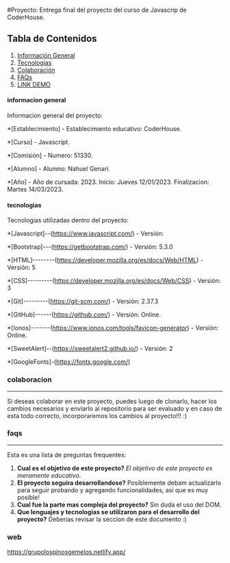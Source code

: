 #Proyecto: Entrega final del proyecto del curso de Javascrip de CoderHouse.

## Tabla de Contenidos
1. [Información General](#informacion-general)
2. [Tecnologías](#tecnologias)
3. [Colaboración](#colaboracion)
4. [FAQs](#faqs)
5. [LINK DEMO](#web)


#### informacion general

Informacion general del proyecto:

*[Establecimiento] - Establecimiento educativo: CoderHouse.

*[Curso] - Javascript.

*[Comisión] - Numero: 51330.

*[Alumno] - Alumno: Nahuel Genari.

*[Año] - Año de cursada: 2023. Inicio: Jueves 12/01/2023. Finalizacion: Martes 14/03/2023.


#### tecnologias

Tecnologias utilizadas dentro del proyecto:

*[Javascript]--(https://www.javascript.com/) - Versión:

*[Bootstrap]---(https://getbootstrap.com/) - Versión: 5.3.0

*[HTML]--------(https://developer.mozilla.org/es/docs/Web/HTML) - Versión: 5

*[CSS]---------(https://developer.mozilla.org/es/docs/Web/CSS) - Versión: 3

*[Git]---------(https://git-scm.com/) - Versión: 2.37.3

*[GitHub]------(https://github.com/) - Versión: Online. 

*[Ionos]-------(https://www.ionos.com/tools/favicon-generator) - Versión: Online. 

*[SweetAlert]--(https://sweetalert2.github.io/) - Versión: 2

*[GoogleFonts]-(https://fonts.google.com/)

### colaboracion

***
Si deseas colaborar en este proyecto, puedes luego de clonarlo, hacer los cambios necesarios y enviarlo al repositorio para ser evaluado y en caso de esta todo correcto, incorporaremos los cambios al proyecto!!! :)


### faqs

***
Esta es una lista de preguntas frequentes:
1. **Cual es el objetivo de este proyecto?**
_El objetivo de este proyecto es meramente educativo_. 
2. **El proyecto seguira desarrollandose?** 
Posiblemente debam actualizarlo para seguir probando y agregando funcionalidades, asi que es muy posible!
3. **Cual fue la parte mas compleja del proyecto?**
Sin duda el uso del DOM.
4. **Que lenguajes y tecnologias se utilizaron para el desarrollo del proyecto?**
Deberias revisar la seccion <tecnologias> de este documento :)

### web

https://grupolospinosgemelos.netlify.app/

